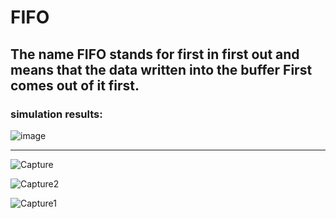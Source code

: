 # FIFO

## The name FIFO stands for first in first out and means that the data written into the buffer First comes out of it first.

### simulation results:
![image](https://user-images.githubusercontent.com/108411357/219950396-e05fae4c-e3db-4d2c-ab45-1aeb34f24022.png)
***

![Capture](https://user-images.githubusercontent.com/108411357/219950215-27365593-c3ca-436b-909c-4404739a4169.PNG)

![Capture2](https://user-images.githubusercontent.com/108411357/219950212-1eefd8cf-ae12-41b8-a2b7-1af75728637b.PNG)

![Capture1](https://user-images.githubusercontent.com/108411357/219950211-1901233b-6dc0-41ef-a5d5-548a8f2588c9.PNG)
